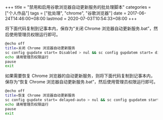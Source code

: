 +++
title = "禁用和启用谷歌浏览器自动更新服务的批处理脚本"
categories = ["个人作品"]
tags = ["批处理", "chrome", "谷歌浏览器"]
date = 2017-06-24T14:46:00+08:00
lastmod = 2020-07-03T10:54:33+08:00
+++



将下面代码复制到记事本内，保存为“关闭 Chrome 浏览器自动更新服务.bat”，然后使用管理员权限运行即可。

```bash
@echo off
title=关闭 Chrome 浏览器自动更新服务
sc config gupdate start= Disabled > nul && sc config gupdatem start= disabled > nul && echo 处理完成，已禁用 Chrome 浏览器的自动更新服务 && pause && exit
echo 请用管理员权限运行
pause
exit
```

如果需要恢复 Chrome 浏览器的自动更新服务，则将下面代码复制到记事本内，保存为“恢复 Chrome 浏览器自动更新服务.bat”，然后使用管理员权限运行即可。

```bash
@echo off
title=恢复 Chrome 浏览器自动更新服务
sc config gupdate start= delayed-auto > nul && sc config gupdatem start= demand > nul && echo 处理完成，已恢复 Chrome 浏览器的自动更新服务 && pause && exit
echo 请用管理员权限运行
pause
exit
```
